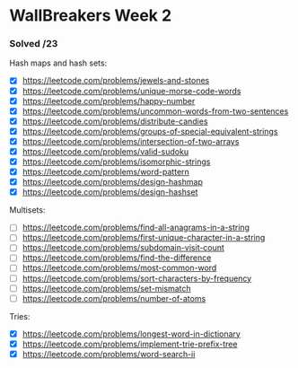 # WallBreakers Week 2


### Solved /23 

Hash maps and hash sets:
- [X] https://leetcode.com/problems/jewels-and-stones
- [X] https://leetcode.com/problems/unique-morse-code-words
- [X] https://leetcode.com/problems/happy-number
- [X] https://leetcode.com/problems/uncommon-words-from-two-sentences
- [X] https://leetcode.com/problems/distribute-candies
- [X] https://leetcode.com/problems/groups-of-special-equivalent-strings
- [X] https://leetcode.com/problems/intersection-of-two-arrays
- [X] https://leetcode.com/problems/valid-sudoku
- [X] https://leetcode.com/problems/isomorphic-strings
- [X] https://leetcode.com/problems/word-pattern
- [X] https://leetcode.com/problems/design-hashmap
- [X] https://leetcode.com/problems/design-hashset

Multisets:
- [ ] https://leetcode.com/problems/find-all-anagrams-in-a-string
- [ ] https://leetcode.com/problems/first-unique-character-in-a-string
- [ ] https://leetcode.com/problems/subdomain-visit-count
- [ ] https://leetcode.com/problems/find-the-difference
- [ ] https://leetcode.com/problems/most-common-word
- [ ] https://leetcode.com/problems/sort-characters-by-frequency
- [ ] https://leetcode.com/problems/set-mismatch
- [ ] https://leetcode.com/problems/number-of-atoms

Tries:
- [X] https://leetcode.com/problems/longest-word-in-dictionary
- [X] https://leetcode.com/problems/implement-trie-prefix-tree
- [X] https://leetcode.com/problems/word-search-ii
